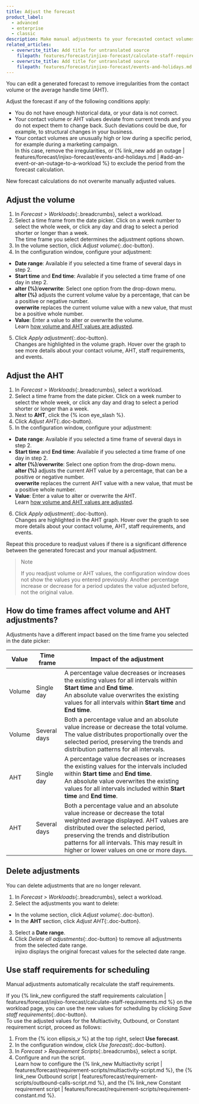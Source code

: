 ```yaml
---
title: Adjust the forecast
product_label:
  - advanced
  - enterprise
  - classic
description: Make manual adjustments to your forecasted contact volumes and AHT.
related_articles:
  - overwrite_title: Add title for untranslated source
    filepath: features/forecast/injixo-forecast/calculate-staff-requirements.md
  - overwrite_title: Add title for untranslated source
    filepath: features/forecast/injixo-forecast/events-and-holidays.md
---
```


You can edit a generated forecast to remove irregularities from the contact volume or the average handle time (AHT).

Adjust the forecast if any of the following conditions apply:

- You do not have enough historical data, or your data is not correct.
- Your contact volume or AHT values deviate from current trends and you do not expect them to change back. Such deviations could be due, for example, to structural changes in your business.
- Your contact volumes are unusually high or low during a specific period, for example during a marketing campaign.<br> In this case, remove the irregularities, or {% link_new add an outage | features/forecast/injixo-forecast/events-and-holidays.md  | #add-an-event-or-an-outage-to-a-workload %} to exclude the period from the forecast calculation.

New forecast calculations do not overwrite manually adjusted values.

## Adjust the volume

1. In _Forecast > Workloads_{:.breadcrumbs}, select a workload.
2. Select a time frame from the date picker. Click on a week number to select the whole week, or click any day and drag to select a period shorter or longer than a week.<br>The time frame you select determines the adjustment options shown.
3. In the volume section, click _Adjust volume_{:.doc-button}.
4. In the configuration window, configure your adjustment:
  - **Date range**: Available if you selected a time frame of several days in step 2.
  - **Start time** and **End time**: Available if you selected a time frame of one day in step 2.
  - **alter (%)**/**overwrite**: Select one option from the drop-down menu.<br>**alter (%)** adjusts the current volume value by a percentage, that can be a positive or negative number.<br>**overwrite** replaces the current volume value with a new value, that must be a positive whole number.
  - **Value**: Enter a value to alter or overwrite the volume.<br>Learn [how volume and AHT values are adjusted](#how-do-time-frames-affect-volume-and-aht-adjustments).
5. Click _Apply adjustment_{:.doc-button}.<br>
   Changes are highlighted in the volume graph. Hover over the graph to see more details about your contact volume, AHT, staff requirements, and events.

## Adjust the AHT

1. In _Forecast > Workloads_{:.breadcrumbs}, select a workload.
2. Select a time frame from the date picker. Click on a week number to select the whole week, or click any day and drag to select a period shorter or longer than a week.
3. Next to **AHT**, click the {% icon eye_slash %}.
4. Click _Adjust AHT_{:.doc-button}.
5. In the configuration window, configure your adjustment:
  - **Date range**: Available if you selected a time frame of several days in step 2.
  - **Start time** and **End time**: Available if you selected a time frame of one day in step 2.
  - **alter (%)**/**overwrite**: Select one option from the drop-down menu.<br>**alter (%)** adjusts the current AHT value by a percentage, that can be a positive or negative number.<br>**overwrite** replaces the current AHT value with a new value, that must be a positive whole number.
  - **Value**: Enter a value to alter or overwrite the AHT.<br> Learn [how volume and AHT values are adjusted](#how-do-time-frames-affect-volume-and-aht-adjustments).
6. Click _Apply adjustment_{:.doc-button}.<br>
  Changes are highlighted in the AHT graph. Hover over the graph to see more details about your contact volume, AHT, staff requirements, and events.
 
Repeat this procedure to readjust values if there is a significant difference between the generated forecast and your manual adjustment. 

>Note
>
> If you readjust volume or AHT values, the configuration window does not show the values you entered previously. Another percentage increase or decrease for a period updates the value adjusted before, not the original value.

## How do time frames affect volume and AHT adjustments?

Adjustments have a different impact based on the time frame you selected in the date picker:

| Value  |      Time frame              |  Impact of the adjustment   
| ----------- | ---------------------------- | ------------------------------------------------------------------------------------------------------ | 
| Volume |     Single day      | A percentage value decreases or increases the existing values for all intervals within **Start time** and **End time**.<br> An absolute value overwrites the existing values for all intervals within **Start time** and **End time**.                                               |
| Volume | Several days | Both a percentage value and an absolute value increase or decrease the total volume. The value distributes proportionally over the selected period, preserving the  trends and distribution patterns for all intervals.                                                                      |
|  AHT   |     Single day     | A percentage value decreases or increases the existing values for the intervals included within **Start time** and **End time**.<br> An absolute value overwrites the existing values for all intervals included within **Start time** and **End time**.                                                                                       |
|  AHT   | Several days | Both a percentage value and an absolute value increase or decrease the total weighted average displayed. AHT values are distributed over the selected period, preserving the trends and distribution patterns for all intervals. This may result in higher or lower values on one or more days. |


## Delete adjustments

You can delete adjustments that are no longer relevant.

1. In _Forecast > Workloads_{:.breadcrumbs}, select a workload.
2. Select the adjustments you want to delete:
  - In the volume section, click _Adjust volume_{:.doc-button}.
  - In the **AHT** section, click _Adjust AHT_{:.doc-button}.
3. Select a **Date range**.
4. Click _Delete all adjustments_{:.doc-button} to remove all adjustments from the selected date range.<br>
  injixo displays the original forecast values for the selected date range.

## Use staff requirements for scheduling

Manual adjustments automatically recalculate the staff requirements.

If you {% link_new configured the staff requirements calculation | features/forecast/injixo-forecast/calculate-staff-requirements.md %} on the workload page, you can use the new values for scheduling by clicking _Save staff requirements_{:.doc-button}.<br>
To use the adjusted values for the Multiactivity, Outbound, or Constant requirement script, proceed as follows:

1. From the {% icon ellipsis_v %} at the top right, select **Use forecast**.
2. In the configuration window, click _Use forecast_{:.doc-button}.
3. In _Forecast > Requirement Scripts_{:.breadcrumbs}, select a script.
4. Configure and run the script.<br>Learn how to configure the {% link_new Multiactivity script | features/forecast/requirement-scripts/multiactivity-script.md %}, the {% link_new Outbound script | features/forecast/requirement-scripts/outbound-calls-script.md %}, and the {% link_new Constant requirement script | features/forecast/requirement-scripts/requirement-constant.md %}.
